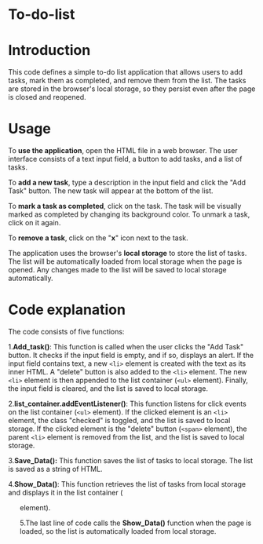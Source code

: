 # To-do-list
# Introduction
This code defines a simple to-do list application that allows users to add tasks, mark them as completed, and remove them from the list. The tasks are stored in the browser's local storage, so they persist even after the page is closed and reopened.

# Usage
To **use the application**, open the HTML file in a web browser. The user interface consists of a text input field, a button to add tasks, and a list of tasks.

To **add a new task**, type a description in the input field and click the "Add Task" button. The new task will appear at the bottom of the list.

To **mark a task as completed**, click on the task. The task will be visually marked as completed by changing its background color. To unmark a task, click on it again.

To **remove a task**, click on the "**x**" icon next to the task.

The application uses the browser's **local storage** to store the list of tasks. The list will be automatically loaded from local storage when the page is opened. Any changes made to the list will be saved to local storage automatically.

# Code explanation
The code consists of five functions:

1.**Add_task()**: This function is called when the user clicks the "Add Task" button. It checks if the input field is empty, and if so, displays an alert. If the input field contains text, a new `<li>` element is created with the text as its inner HTML. A "delete" button is also added to the `<li>` element. The new `<li>` element is then appended to the list container (`<ul>` element). Finally, the input field is cleared, and the list is saved to local storage.

2.**list_container.addEventListener()**: This function listens for click events on the list container (`<ul>` element). If the clicked element is an `<li>` element, the class "checked" is toggled, and the list is saved to local storage. If the clicked element is the "delete" button (`<span>` element), the parent `<li>` element is removed from the list, and the list is saved to local storage.

3.**Save_Data():** This function saves the list of tasks to local storage. The list is saved as a string of HTML.

4.**Show_Data()**: This function retrieves the list of tasks from local storage and displays it in the list container (<ul> element).

5.The last line of code calls the **Show_Data()** function when the page is loaded, so the list is automatically loaded from local storage.
